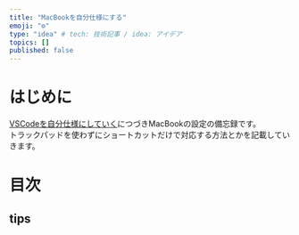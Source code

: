 ```yaml
---
title: "MacBookを自分仕様にする"
emoji: "⚙️"
type: "idea" # tech: 技術記事 / idea: アイデア
topics: []
published: false
---
```


# はじめに
[VSCodeを自分仕様にしていく](https://zenn.dev/ymmt1089/articles/20220617_vscode_update)につづきMacBookの設定の備忘録です。  
トラックパッドを使わずにショートカットだけで対応する方法とかを記載していきます。 

# 目次

## 
## 
## tips

